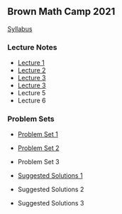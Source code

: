 Brown Math Camp 2021
--------------------

[Syllabus](out/syllabus/Math%20Camp%202021%20Syllabus.pdf)

### Lecture Notes

- [Lecture 1](out/lectures/Math%20Camp%202021%20Lecture%201%20-%20Proofs,%20Metric%20Spaces,%20Topology.pdf)
- [Lecture 2](out/lectures/Math%20Camp%202021%20Lecture%202%20-%20Sequences,%20Continuity.pdf)
- [Lecture 3](out/lectures/Math%20Camp%202021%20Lecture%203%20-%20Correspondences,%20Compactness,%20EVT.pdf)
- [Lecture 3](out/lectures/Math%20Camp%202021%20Lecture%204%20-%20Differentiation,%20IFT,%20Unconstrained%20Optimization.pdf)
- Lecture 5
- Lecture 6

### Problem Sets

- [Problem Set 1](out/homework/Math%20Camp%202021%20Problem%20Set%201.pdf)
- [Problem Set 2](out/homework/Math%20Camp%202021%20Problem%20Set%202.pdf)
- Problem Set 3

- [Suggested Solutions 1](out/homework/Math%20Camp%202021%20Suggested%20Solutions%201.pdf)
- Suggested Solutions 2
- Suggested Solutions 3
